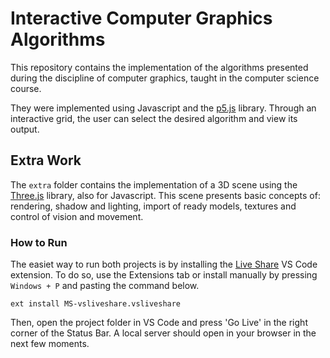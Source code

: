 # Interactive Computer Graphics Algorithms

This repository contains the implementation of the algorithms presented during the discipline of computer graphics, taught in the computer science course.

They were implemented using Javascript and the [p5.js](https://p5js.org/) library. Through an interactive grid, the user can select the desired algorithm and view its output.

## Extra Work

The `extra` folder contains the implementation of a 3D scene using the [Three.js](https://threejs.org/) library, also for Javascript. This scene presents basic concepts of: rendering, shadow and lighting, import of ready models, textures and control of vision and movement.

### How to Run

The easiet way to run both projects is by installing the [Live Share](https://marketplace.visualstudio.com/items?itemName=MS-vsliveshare.vsliveshare) VS Code  extension. To do so, use the Extensions tab or install manually by pressing `Windows + P` and pasting the command below.

```
ext install MS-vsliveshare.vsliveshare
```

Then, open the project folder in VS Code and press 'Go Live' in the right corner of the Status Bar. A local server should open in your browser in the next few moments.

